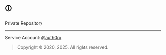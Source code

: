 <!-- 
blkaddr/blkaddr
-->
## 🛈 

Private Repository

---

Service Account: 
[@auth0rx](https://github.com/auth0rx)

> Copyright &copy; 2020, 2025. All rights reserved. 
